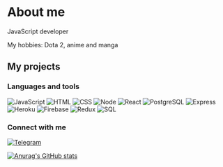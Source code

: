 # About me
JavaScript developer

My hobbies: Dota 2, anime and manga  

## My projects


### Languages and tools
![JavaScript](https://img.shields.io/badge/-JavaScript-black?style=for-the-badge&logo=javascript)
![HTML](https://img.shields.io/badge/-HTML-black?style=for-the-badge&logo=HTML5)
![CSS](https://img.shields.io/badge/-CSS-black?style=for-the-badge&logo=CSS3)
![Node](https://img.shields.io/badge/-Node.js-black?style=for-the-badge&logo=Node.js)
![React](https://img.shields.io/badge/-React-black?style=for-the-badge&logo=React)
![PostgreSQL](https://img.shields.io/badge/-PostgreSQL-black?style=for-the-badge&logo=PostgreSQL)
![Express](https://img.shields.io/badge/-Express-black?style=for-the-badge&logo=Express)
![Heroku](https://img.shields.io/badge/-Heroku-black?style=for-the-badge&logo=Heroku)
![Firebase](https://img.shields.io/badge/-Firebase-black?style=for-the-badge&logo=Firebase)
![Redux](https://img.shields.io/badge/-Redux-black?style=for-the-badge&logo=Redux)
![SQL](https://img.shields.io/badge/-SQL-black?style=for-the-badge&logo=mysql)

### Connect with me
[![Telegram](https://img.shields.io/badge/-telegram-black?style=for-the-badge&logo=telegram)](https://t.me/startender1)

[![Anurag's GitHub stats](https://github-readme-stats.vercel.app/api?username=startender&show_icons=true&theme=radical)](https://github.com/anuraghazra/github-readme-stats)
